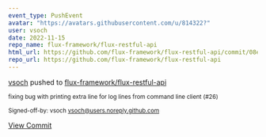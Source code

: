 ```yaml
---
event_type: PushEvent
avatar: "https://avatars.githubusercontent.com/u/814322?"
user: vsoch
date: 2022-11-15
repo_name: flux-framework/flux-restful-api
html_url: https://github.com/flux-framework/flux-restful-api/commit/08e356b017969f2fd9c7a2953f1ebe8510f8b22c
repo_url: https://github.com/flux-framework/flux-restful-api
---
```


<a href='https://github.com/vsoch' target='_blank'>vsoch</a> pushed to <a href='https://github.com/flux-framework/flux-restful-api' target='_blank'>flux-framework/flux-restful-api</a>

<small>fixing bug with printing extra line for log lines from command line client (#26)

Signed-off-by: vsoch <vsoch@users.noreply.github.com></small>

<a href='https://github.com/flux-framework/flux-restful-api/commit/08e356b017969f2fd9c7a2953f1ebe8510f8b22c' target='_blank'>View Commit</a>